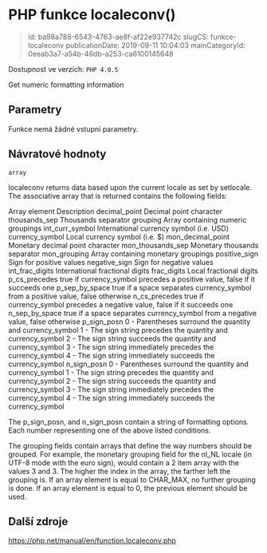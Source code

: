 PHP funkce localeconv()
================================

> id: ba98a788-6543-4763-ae8f-af22e937742c
> slugCS: funkce-localeconv
> publicationDate: 2019-09-11 10:04:03
> mainCategoryId: 0eeab3a7-a54b-46db-a253-ca6100145648

Dostupnost ve verzích: `PHP 4.0.5`

Get numeric formatting information


Parametry
--------------

Funkce nemá žádné vstupní parametry.

Návratové hodnoty
----------------

`array`

localeconv returns data based upon the current locale
as set by setlocale. The associative array that is
returned contains the following fields:
<tr valign="top">
<td>Array element</td>
<td>Description</td>
</tr>
<tr valign="top">
<td>decimal_point</td>
<td>Decimal point character</td>
</tr>
<tr valign="top">
<td>thousands_sep</td>
<td>Thousands separator</td>
</tr>
<tr valign="top">
<td>grouping</td>
<td>Array containing numeric groupings</td>
</tr>
<tr valign="top">
<td>int_curr_symbol</td>
<td>International currency symbol (i.e. USD)</td>
</tr>
<tr valign="top">
<td>currency_symbol</td>
<td>Local currency symbol (i.e. $)</td>
</tr>
<tr valign="top">
<td>mon_decimal_point</td>
<td>Monetary decimal point character</td>
</tr>
<tr valign="top">
<td>mon_thousands_sep</td>
<td>Monetary thousands separator</td>
</tr>
<tr valign="top">
<td>mon_grouping</td>
<td>Array containing monetary groupings</td>
</tr>
<tr valign="top">
<td>positive_sign</td>
<td>Sign for positive values</td>
</tr>
<tr valign="top">
<td>negative_sign</td>
<td>Sign for negative values</td>
</tr>
<tr valign="top">
<td>int_frac_digits</td>
<td>International fractional digits</td>
</tr>
<tr valign="top">
<td>frac_digits</td>
<td>Local fractional digits</td>
</tr>
<tr valign="top">
<td>p_cs_precedes</td>
<td>
true if currency_symbol precedes a positive value, false
if it succeeds one
</td>
</tr>
<tr valign="top">
<td>p_sep_by_space</td>
<td>
true if a space separates currency_symbol from a positive
value, false otherwise
</td>
</tr>
<tr valign="top">
<td>n_cs_precedes</td>
<td>
true if currency_symbol precedes a negative value, false
if it succeeds one
</td>
</tr>
<tr valign="top">
<td>n_sep_by_space</td>
<td>
true if a space separates currency_symbol from a negative
value, false otherwise
</td>
</tr>
<td>p_sign_posn</td>
<td>
0 - Parentheses surround the quantity and currency_symbol
1 - The sign string precedes the quantity and currency_symbol
2 - The sign string succeeds the quantity and currency_symbol
3 - The sign string immediately precedes the currency_symbol
4 - The sign string immediately succeeds the currency_symbol
</td>
</tr>
<td>n_sign_posn</td>
<td>
0 - Parentheses surround the quantity and currency_symbol
1 - The sign string precedes the quantity and currency_symbol
2 - The sign string succeeds the quantity and currency_symbol
3 - The sign string immediately precedes the currency_symbol
4 - The sign string immediately succeeds the currency_symbol
</td>
</tr>
</p>
<p>
The p_sign_posn, and n_sign_posn contain a string
of formatting options. Each number representing one of the above listed conditions.
</p>
<p>
The grouping fields contain arrays that define the way numbers should be
grouped. For example, the monetary grouping field for the nl_NL locale (in
UTF-8 mode with the euro sign), would contain a 2 item array with the
values 3 and 3. The higher the index in the array, the farther left the
grouping is. If an array element is equal to CHAR_MAX,
no further grouping is done. If an array element is equal to 0, the previous
element should be used.

Další zdroje
------------

https://php.net/manual/en/function.localeconv.php
